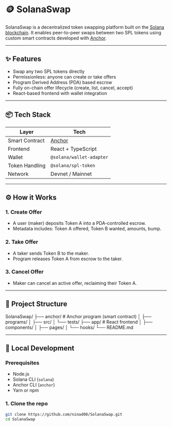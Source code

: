 # 🪙 SolanaSwap

SolanaSwap is a decentralized token swapping platform built on the [Solana blockchain](https://solana.com). It enables peer-to-peer swaps between two SPL tokens using custom smart contracts developed with [Anchor](https://book.anchor-lang.com/).

---

## ✨ Features

- Swap any two SPL tokens directly
- Permissionless: anyone can create or take offers
- Program Derived Address (PDA) based escrow
- Fully on-chain offer lifecycle (create, list, cancel, accept)
- React-based frontend with wallet integration

---

## 📦 Tech Stack

| Layer | Tech |
|------|------|
| Smart Contract | [Anchor](https://github.com/coral-xyz/anchor) |
| Frontend | React + TypeScript |
| Wallet | `@solana/wallet-adapter` |
| Token Handling | `@solana/spl-token` |
| Network | Devnet / Mainnet |

---

## ⚙️ How it Works

### 1. **Create Offer**
- A user (maker) deposits Token A into a PDA-controlled escrow.
- Metadata includes: Token A offered, Token B wanted, amounts, bump.

### 2. **Take Offer**
- A taker sends Token B to the maker.
- Program releases Token A from escrow to the taker.

### 3. **Cancel Offer**
- Maker can cancel an active offer, reclaiming their Token A.

---

## 📁 Project Structure

SolanaSwap/
├── anchor/ # Anchor program (smart contract)
│ ├── programs/
│ ├── src/
│ └── tests/
├── app/ # React frontend
│ ├── components/
│ ├── pages/
│ └── hooks/
└── README.md


---

## 🚀 Local Development

### Prerequisites
- Node.js
- Solana CLI (`solana`)
- Anchor CLI (`anchor`)
- Yarn or npm

### 1. Clone the repo

```bash
git clone https://github.com/ninad00/SolanaSwap.git
cd SolanaSwap


